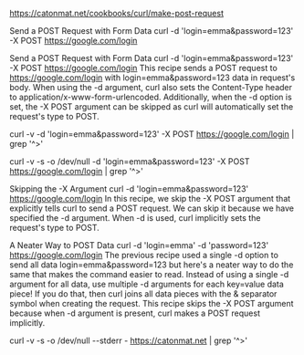 https://catonmat.net/cookbooks/curl/make-post-request

Send a POST Request with Form Data
curl -d 'login=emma&password=123' -X POST https://google.com/login

Send a POST Request with Form Data
curl -d 'login=emma&password=123' -X POST https://google.com/login
This recipe sends a POST request to https://google.com/login with login=emma&password=123 data in request's body. When using the -d argument, curl also sets the Content-Type header to application/x-www-form-urlencoded. Additionally, when the -d option is set, the -X POST argument can be skipped as curl will automatically set the request's type to POST.


curl -v -d 'login=emma&password=123' -X POST https://google.com/login | grep '^>'

curl -v -s -o /dev/null -d 'login=emma&password=123' -X POST https://google.com/login | grep '^>'

Skipping the -X Argument
curl -d 'login=emma&password=123' https://google.com/login
In this recipe, we skip the -X POST argument that explicitly tells curl to send a POST request. We can skip it because we have specified the -d argument. When -d is used, curl implicitly sets the request's type to POST.

A Neater Way to POST Data
curl -d 'login=emma' -d 'password=123' https://google.com/login
The previous recipe used a single -d option to send all data login=emma&password=123 but here's a neater way to do the same that makes the command easier to read. Instead of using a single -d argument for all data, use multiple -d arguments for each key=value data piece! If you do that, then curl joins all data pieces with the & separator symbol when creating the request. This recipe skips the -X POST argument because when -d argument is present, curl makes a POST request implicitly.


curl -v -s -o /dev/null --stderr - https://catonmat.net | grep '^>'